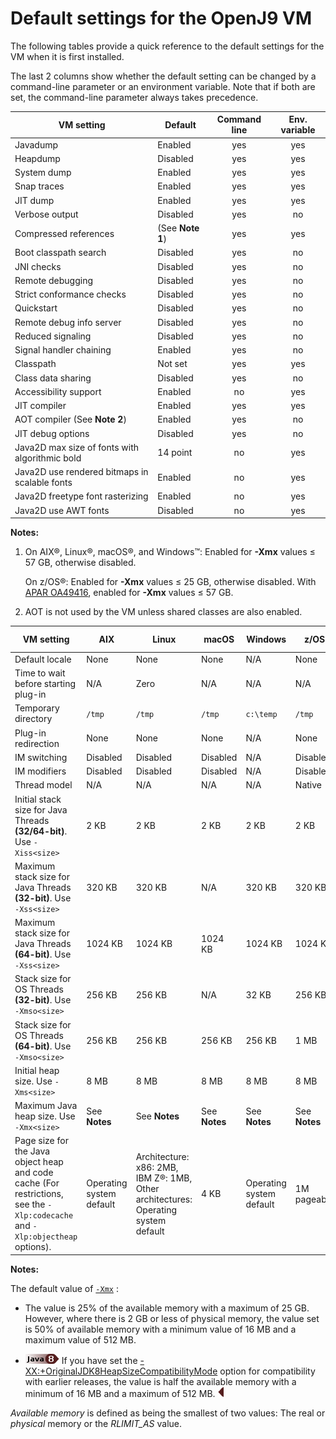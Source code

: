<!--
* Copyright (c) 2017, 2020 IBM Corp. and others
*
* This program and the accompanying materials are made
* available under the terms of the Eclipse Public License 2.0
* which accompanies this distribution and is available at
* https://www.eclipse.org/legal/epl-2.0/ or the Apache
* License, Version 2.0 which accompanies this distribution and
* is available at https://www.apache.org/licenses/LICENSE-2.0.
*
* This Source Code may also be made available under the
* following Secondary Licenses when the conditions for such
* availability set forth in the Eclipse Public License, v. 2.0
* are satisfied: GNU General Public License, version 2 with
* the GNU Classpath Exception [1] and GNU General Public
* License, version 2 with the OpenJDK Assembly Exception [2].
*
* [1] https://www.gnu.org/software/classpath/license.html
* [2] http://openjdk.java.net/legal/assembly-exception.html
*
* SPDX-License-Identifier: EPL-2.0 OR Apache-2.0 OR GPL-2.0 WITH
* Classpath-exception-2.0 OR LicenseRef-GPL-2.0 WITH Assembly-exception
-->

# Default settings for the OpenJ9 VM

The following tables provide a quick reference to the default settings for the VM when it is first installed.

The last 2 columns show whether the default setting can be changed by a command-line parameter or an environment variable. Note that if both are set, the command-line parameter always takes precedence.


|  VM setting                    | Default                 | Command line                                                                           | Env. variable                                                                                  |
|--------------------------------|-------------------------|:--------------------------------------------------------------------------------------:|:----------------------------------------------------------------------------------------------:|
|Javadump                        |Enabled                  |<i class="fa fa-check" aria-hidden="true"></i><span class="sr-only">yes</span> |<i class="fa fa-check" aria-hidden="true"></i><span class="sr-only">yes</span> |
|Heapdump                        |Disabled                 |<i class="fa fa-check" aria-hidden="true"></i><span class="sr-only">yes</span> |<i class="fa fa-check" aria-hidden="true"></i><span class="sr-only">yes</span> |
|System dump                     |Enabled                  |<i class="fa fa-check" aria-hidden="true"></i><span class="sr-only">yes</span> |<i class="fa fa-check" aria-hidden="true"></i><span class="sr-only">yes</span> |
|Snap traces                     |Enabled                  |<i class="fa fa-check" aria-hidden="true"></i><span class="sr-only">yes</span> |<i class="fa fa-check" aria-hidden="true"></i><span class="sr-only">yes</span> |
|JIT dump                        |Enabled                  |<i class="fa fa-check" aria-hidden="true"></i><span class="sr-only">yes</span> |<i class="fa fa-check" aria-hidden="true"></i><span class="sr-only">yes</span> |
|Verbose output                  |Disabled                 |<i class="fa fa-check" aria-hidden="true"></i><span class="sr-only">yes</span> |  <i class="fa fa-times" aria-hidden="true"></i><span class="sr-only">no</span>  |                                                           
|Compressed references           |(See **Note 1**)         |<i class="fa fa-check" aria-hidden="true"></i><span class="sr-only">yes</span> |<i class="fa fa-check" aria-hidden="true"></i><span class="sr-only">yes</span> |
|Boot classpath search           |Disabled                 |<i class="fa fa-check" aria-hidden="true"></i><span class="sr-only">yes</span> |<i class="fa fa-times" aria-hidden="true"></i><span class="sr-only">no</span>   |                                                                                                
|JNI checks                      |Disabled                 |<i class="fa fa-check" aria-hidden="true"></i><span class="sr-only">yes</span> |<i class="fa fa-times" aria-hidden="true"></i><span class="sr-only">no</span>   |                                                                                                
|Remote debugging                |Disabled                 |<i class="fa fa-check" aria-hidden="true"></i><span class="sr-only">yes</span> | <i class="fa fa-times" aria-hidden="true"></i><span class="sr-only">no</span>   |                                                                                               
|Strict conformance checks       |Disabled                 |<i class="fa fa-check" aria-hidden="true"></i><span class="sr-only">yes</span> |<i class="fa fa-times" aria-hidden="true"></i><span class="sr-only">no</span>   |                                                                                                
|Quickstart                      |Disabled                 |<i class="fa fa-check" aria-hidden="true"></i><span class="sr-only">yes</span> |<i class="fa fa-times" aria-hidden="true"></i><span class="sr-only">no</span>   |                                                                                                
|Remote debug info server        |Disabled                 |<i class="fa fa-check" aria-hidden="true"></i><span class="sr-only">yes</span> | <i class="fa fa-times" aria-hidden="true"></i><span class="sr-only">no</span>   |                                                                                               
|Reduced signaling               |Disabled                 |<i class="fa fa-check" aria-hidden="true"></i><span class="sr-only">yes</span> | <i class="fa fa-times" aria-hidden="true"></i><span class="sr-only">no</span>   |                                                                                               
|Signal handler chaining         |Enabled                  |<i class="fa fa-check" aria-hidden="true"></i><span class="sr-only">yes</span> | <i class="fa fa-times" aria-hidden="true"></i><span class="sr-only">no</span>   |                                                                                               
|Classpath                       |Not set                  |<i class="fa fa-check" aria-hidden="true"></i><span class="sr-only">yes</span> |<i class="fa fa-check" aria-hidden="true"></i><span class="sr-only">yes</span> |
|Class data sharing              |Disabled                 |<i class="fa fa-check" aria-hidden="true"></i><span class="sr-only">yes</span> |<i class="fa fa-times" aria-hidden="true"></i><span class="sr-only">no</span>   |                                                                                              
|Accessibility support           |Enabled                  |<i class="fa fa-times" aria-hidden="true"></i><span class="sr-only">no</span>  |<i class="fa fa-check" aria-hidden="true"></i><span class="sr-only">yes</span> |
|JIT compiler                    |Enabled                  |<i class="fa fa-check" aria-hidden="true"></i><span class="sr-only">yes</span> |<i class="fa fa-check" aria-hidden="true"></i><span class="sr-only">yes</span> |
|AOT compiler (See **Note 2**)   |Enabled                  |<i class="fa fa-check" aria-hidden="true"></i><span class="sr-only">yes</span> |<i class="fa fa-times" aria-hidden="true"></i><span class="sr-only">no</span>   |                                                                                                
|JIT debug options               |Disabled                 |<i class="fa fa-check" aria-hidden="true"></i><span class="sr-only">yes</span> |<i class="fa fa-times" aria-hidden="true"></i><span class="sr-only">no</span>   |                                                                                                
|Java2D max size of fonts with algorithmic bold | 14 point |<i class="fa fa-times" aria-hidden="true"></i><span class="sr-only">no</span>  |<i class="fa fa-check" aria-hidden="true"></i><span class="sr-only">yes</span> |
|Java2D use rendered bitmaps in scalable fonts  | Enabled  | <i class="fa fa-times" aria-hidden="true"></i><span class="sr-only">no</span> |<i class="fa fa-check" aria-hidden="true"></i><span class="sr-only">yes</span> |
|Java2D freetype font rasterizing|Enabled                  | <i class="fa fa-times" aria-hidden="true"></i><span class="sr-only">no</span> |<i class="fa fa-check" aria-hidden="true"></i><span class="sr-only">yes</span> |
|Java2D use AWT fonts            |Disabled                 | <i class="fa fa-times" aria-hidden="true"></i><span class="sr-only">no</span> |<i class="fa fa-check" aria-hidden="true"></i><span class="sr-only">yes</span> |

<i class="fa fa-pencil-square-o" aria-hidden="true"></i> **Notes:**

1. On AIX&reg;, Linux&reg;, macOS&reg;, and Windows&trade;: Enabled for **-Xmx** values &le; 57 GB, otherwise disabled.</p>

    On z/OS&reg;: Enabled for **-Xmx** values &le; 25 GB, otherwise disabled. With [APAR OA49416](https://www.ibm.com/support/docview.wss?uid=isg1OA49416), enabled for **-Xmx** values &le; 57 GB.

2. AOT is not used by the VM unless shared classes are also enabled.




|VM setting                                                    |AIX       |Linux    |macOS      |Windows          |z/OS      | Command line           | Env. variable          |
|--------------------------------------------------------------|----------|---------|----------|-----------------|----------|------------------------|------------------------|
|Default locale                                                |None      |None      |None     |N/A              |None      | <i class="fa fa-times" aria-hidden="true"></i><span class="sr-only">no</span> |<i class="fa fa-check" aria-hidden="true"></i><span class="sr-only">yes</span>|
|Time to wait before starting plug-in                          |N/A       |Zero      |N/A       |N/A              |N/A       | <i class="fa fa-times" aria-hidden="true"></i><span class="sr-only">no</span> |<i class="fa fa-check" aria-hidden="true"></i><span class="sr-only">yes</span>|
|Temporary directory                                           |`/tmp`    |`/tmp`    |`/tmp`    |`c:\temp`        |`/tmp`    | <i class="fa fa-times" aria-hidden="true"></i><span class="sr-only">no</span> |<i class="fa fa-check" aria-hidden="true"></i><span class="sr-only">yes</span>|
|Plug-in redirection                                           |None      |None      |None      |N/A              |None      | <i class="fa fa-times" aria-hidden="true"></i><span class="sr-only">no</span> |<i class="fa fa-check" aria-hidden="true"></i><span class="sr-only">yes</span>|
|IM switching                                                  |Disabled  |Disabled  |Disabled  |N/A              |Disabled  | <i class="fa fa-times" aria-hidden="true"></i><span class="sr-only">no</span> |<i class="fa fa-check" aria-hidden="true"></i><span class="sr-only">yes</span>|
|IM modifiers                                                  |Disabled  |Disabled  |Disabled  |N/A              |Disabled  | <i class="fa fa-times" aria-hidden="true"></i><span class="sr-only">no</span> |<i class="fa fa-check" aria-hidden="true"></i><span class="sr-only">yes</span>|
|Thread model                                                  |N/A       |N/A       |N/A       |N/A              |Native    | <i class="fa fa-times" aria-hidden="true"></i><span class="sr-only">no</span> |<i class="fa fa-check" aria-hidden="true"></i><span class="sr-only">yes</span>|
|Initial stack size for Java Threads **(32/64-bit)**. Use `-Xiss<size>`        |2 KB      |2 KB      |2 KB             |2 KB             |2 KB      |<i class="fa fa-check" aria-hidden="true"></i><span class="sr-only">yes</span>| <i class="fa fa-times" aria-hidden="true"></i><span class="sr-only">no</span> |
|Maximum stack size for Java Threads **(32-bit)**. Use `-Xss<size>`  |320 KB    |320 KB    |N/A              |320 KB           |320 KB    |<i class="fa fa-check" aria-hidden="true"></i><span class="sr-only">yes</span>| <i class="fa fa-times" aria-hidden="true"></i><span class="sr-only">no</span> |
|Maximum stack size for Java Threads **(64-bit)**. Use `-Xss<size>`  |1024 KB   |1024 KB   |1024 KB          |1024 KB          |1024 KB   |<i class="fa fa-check" aria-hidden="true"></i><span class="sr-only">yes</span>| <i class="fa fa-times" aria-hidden="true"></i><span class="sr-only">no</span> |
|Stack size for OS Threads **(32-bit)**. Use `-Xmso<size>`           |256 KB    |256 KB    |N/A              |32 KB            |256 KB    |<i class="fa fa-check" aria-hidden="true"></i><span class="sr-only">yes</span>| <i class="fa fa-times" aria-hidden="true"></i><span class="sr-only">no</span> |
|Stack size for OS Threads **(64-bit)**. Use `-Xmso<size>`           |256 KB    |256 KB    |256 KB           |256 KB           |1 MB      |<i class="fa fa-check" aria-hidden="true"></i><span class="sr-only">yes</span>| <i class="fa fa-times" aria-hidden="true"></i><span class="sr-only">no</span> |
|Initial heap size. Use `-Xms<size>`                           |8 MB      |8 MB      |8 MB             |8 MB             |8 MB      |<i class="fa fa-check" aria-hidden="true"></i><span class="sr-only">yes</span>| <i class="fa fa-times" aria-hidden="true"></i><span class="sr-only">no</span> |
|Maximum Java heap size. Use `-Xmx<size>`                      |See **Notes**|See **Notes**|See **Notes**|See **Notes**|See **Notes**|<i class="fa fa-check" aria-hidden="true"></i><span class="sr-only">yes</span>| <i class="fa fa-times" aria-hidden="true"></i><span class="sr-only">no</span> |
|Page size for the Java object heap and code cache (For restrictions, see the `-Xlp:codecache` and `-Xlp:objectheap` options).|Operating system default                                                           |Architecture: x86: 2MB, IBM Z&reg;: 1MB, Other architectures: Operating system default |4 KB        | Operating system default | 1M pageable | <i class="fa fa-check" aria-hidden="true"></i><span class="sr-only">yes</span>  | <i class="fa fa-times" aria-hidden="true"></i><span class="sr-only">no</span>                                                                                                                                                                                                                                                                            


<i class="fa fa-pencil-square-o" aria-hidden="true"></i> **Notes:**

The default value of [`-Xmx`](xms.md) :

- The value is 25% of the available memory with a maximum of 25 GB. However, where there is 2 GB or less of physical memory, the value set is 50% of available memory with a minimum value of 16 MB and a maximum value of 512 MB.

- ![Start of content that applies only to Java 8 (LTS)](cr/java8.png) If you have set the [-XX:+OriginalJDK8HeapSizeCompatibilityMode](xxoriginaljdk8heapsizecompatibilitymode.md) option for compatibility with earlier releases, the value is half the available memory with a minimum of 16 MB and a maximum of 512 MB. ![End of content that applies only to Java 8 (LTS)](cr/java_close_lts.png)

*Available memory* is defined as being the smallest of two values: The real or *physical* memory or the *RLIMIT_AS* value.
